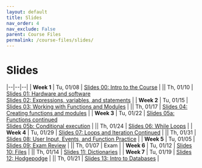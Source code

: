 ```yaml
---
layout: default
title: Slides
nav_order: 4
nav_exclude: False
parent: Course Files
permalink: /course-files/slides/
---
```



<style>

    td:first-child {
        width: 100px;
    }
</style>
# Slides

|--|--|--|
| **Week 1** | Tu, 01/08 | [Slides 00: Intro to the Course](https://docs.google.com/presentation/d/1lFtVbEGrP8PoTZlK-q6SpYLN_B8MDNcN0pBJ_lc7Yd8/edit?usp=sharing) |
|| Th, 01/10 | [Slides 01: Hardware and software](https://docs.google.com/presentation/d/1EGelaCVvS-LME3W5p5KAGBmKWkYaCeWVdEVbUm7G1B0/edit?usp=sharing)<br>[Slides 02: Expressions, variables, and statements](https://docs.google.com/presentation/d/1UJKMJ0hVKI1kEm3392xC3R9DvFPtPo3znLjbIhpHEpk/edit?usp=sharing) |
| **Week 2** | Tu, 01/15 | [Slides 03: Working with Functions and Modules](https://docs.google.com/presentation/d/1pQs_tCuLFnVwm7efloWsNMFFeh8_ElkvnYQirDwBObE/edit?usp=sharing) |
|| Th, 01/17 | [Slides 04: Creating functions and modules](https://docs.google.com/presentation/d/1u5E_YHQH92wIOCa95BIbuLovWd41e8z-xqvuyJecDH0/edit?usp=sharing) |
| **Week 3** | Tu, 01/22 | [Slides 05a: Functions continued](https://docs.google.com/presentation/d/1AlCZ95Lcl4dyHeurjPjTJ4Z7ZaZcAn9Htnh7ZtNWTDk/edit?usp=sharing)<br>[Slides 05b: Conditional execution](https://docs.google.com/presentation/d/11tQqIa_i5_JtPZiyiFy6FjkpK8xLb8bg2sjvs96ua6g/edit?usp=sharing) |
|| Th, 01/24 | [Slides 06: While Loops](https://docs.google.com/presentation/d/1PKXI2ffM5oSGW-qXa-CYyvRhyeelh635cfoElx_kQgU/edit?usp=sharing) |
| **Week 4** | Tu, 01/29 | [Slides 07: Loops and Iteration Continued](https://docs.google.com/presentation/d/1ZNIYGXF8Seo6ORCNmU_Z6umb42aAcZ8hE9WxgRo9i_M/edit?usp=sharing) |
|| Th, 01/31 | [Slides 08: User Input, Events, and Function Practice](https://docs.google.com/presentation/d/1BzO7AAL_wGEV4szcislUbWj6X-Iy82A69bETjixDF3Q/edit?usp=sharing) |
| **Week 5** | Tu, 01/05 | [Slides 09: Exam Review](https://docs.google.com/presentation/d/1eicgDMpHIw6PtGOhbRxn_G42LobEbsTBEADQDCz56Dg/edit?usp=sharing) |
|| Th, 01/07 | Exam |
| **Week 6** | Tu, 01/12 | [Slides 10: Files](https://docs.google.com/presentation/d/1855ZMkB8b4xfOr-C1-z6AUowbk4uURmkAbQr1KZcybI/edit?usp=sharing) |
|| Th, 01/14 | [Slides 11: Dictionaries](https://docs.google.com/presentation/d/1zbopKbv4ewMo1vOXLY3r9MAG83l6x6CFfNSONpvTdXo/edit?usp=sharing) |
| **Week 7** | Tu, 01/19 | [Slides 12: Hodgepodge](https://docs.google.com/presentation/d/1Md468xUci_34QSjEb1Sq0abGmtCYPSN-uMKdFiJxydI/edit?usp=sharing) |
|| Th, 01/21 | [Slides 13: Intro to Databases](https://docs.google.com/presentation/d/1xoGO-Pjkqn6E7WJFfE3KWYbD3ijF9cz3tRKQnA6EdKA/edit?usp=sharing) |
